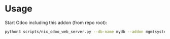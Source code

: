 # Usage

Start Odoo including this addon (from repo root):

```bash
python3 scripts/nix_odoo_web_server.py --db-name mydb --addon mgmtsystem_nonconformity_quality_control_oca
```
